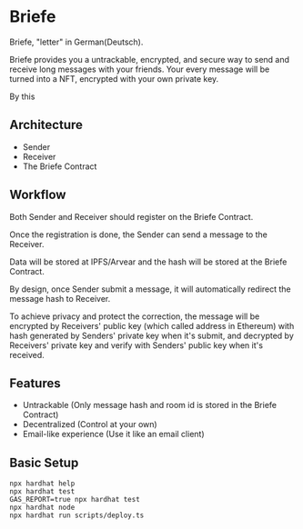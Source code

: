 # Briefe

Briefe, "letter" in German(Deutsch).

Briefe provides you a untrackable, encrypted, and secure way to send and receive long messages with your friends. Your every message will be turned into a NFT, encrypted with your own private key.

By this

## Architecture

- Sender
- Receiver
- The Briefe Contract

## Workflow

Both Sender and Receiver should register on the Briefe Contract.

Once the registration is done, the Sender can send a message to the Receiver.

Data will be stored at IPFS/Arvear and the hash will be stored at the Briefe Contract.

By design, once Sender submit a message, it will automatically redirect the message hash to Receiver.

To achieve privacy and protect the correction, the message will be encrypted by Receivers' public key (which called address in Ethereum) with hash generated by Senders' private key when it's submit, and decrypted by Receivers' private key and verify with Senders' public key when it's received.

## Features

- Untrackable (Only message hash and room id is stored in the Briefe Contract)
- Decentralized (Control at your own)
- Email-like experience (Use it like an email client)

## Basic Setup

```shell
npx hardhat help
npx hardhat test
GAS_REPORT=true npx hardhat test
npx hardhat node
npx hardhat run scripts/deploy.ts
```
